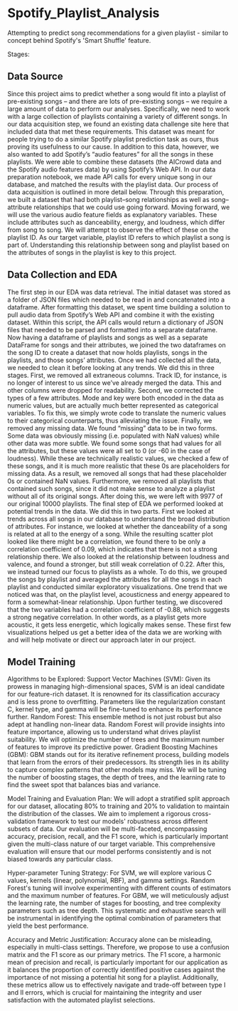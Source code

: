 # Spotify_Playlist_Analysis

Attempting to predict song recommendations for a given playlist - similar to concept behind Spotify's 'Smart Shuffle' feature. 

Stages:

## Data Source
Since this project aims to predict whether a song would fit into a playlist of pre-existing songs – and there are lots of pre-existing songs – we require a large amount of data to perform our analyses. Specifically, we need to work with a large collection of playlists containing a variety of different songs. In our data acquisition step, we found an existing data challenge site here that included data that met these requirements. This dataset was meant for people trying to do a similar Spotify playlist prediction task as ours, thus proving its usefulness to our cause. In addition to this data, however, we also wanted to add Spotify’s “audio features” for all the songs in these playlists. 
We were able to combine these datasets (the AICrowd data and the Spotify audio features data) by using Spotify’s Web API. In our data preparation notebook, we made API calls for every unique song in our database, and matched the results with the playlist data. Our process of data acquisition is outlined in more detail below. Through this preparation, we built a dataset that had both playlist–song relationships as well as song–attribute relationships that we could use going forward. Moving forward, we will use the various audio feature fields as explanatory variables. These include attributes such as danceability, energy, and loudness, which differ from song to song. We will attempt to observe the effect of these on the playlist ID. As our target variable, playlist ID refers to which playlist a song is part of. Understanding this relationship between song and playlist based on the attributes of songs in the playlist is key to this project. 

## Data Collection and EDA 
The first step in our EDA was data retrieval. The initial dataset was stored as a folder of JSON files which needed to be read in and concatenated into a dataframe. After formatting this dataset, we spent time building a solution to pull audio data from Spotify’s Web API and combine it with the existing dataset. Within this script, the API calls would return a dictionary of JSON files that needed to be parsed and formatted into a separate dataframe. Now having a dataframe of playlists and songs as well as a separate DataFrame for songs and their attributes, we joined the two dataframes on the song ID to create a dataset that now holds playlists, songs in the playlists, and those songs’ attributes. 
Once we had collected all the data, we needed to clean it before looking at any trends. We did this in three stages. First, we removed all extraneous columns. Track ID, for instance, is no longer of interest to us since we’ve already merged the data. This and other columns were dropped for readability. Second, we corrected the types of a few attributes. Mode and key were both encoded in the data as numeric values, but are actually much better represented as categorical variables. To fix this, we simply wrote code to translate the numeric values to their categorical counterparts, thus alleviating the issue. Finally, we removed any missing data. We found “missing” data to be in two forms. Some data was obviously missing (i.e. populated with NaN values) while other data was more subtle. We found some songs that had values for all the attributes, but these values were all set to 0 (or -60 in the case of loudness). While these are technically realistic values, we checked a few of these songs, and it is much more realistic that these 0s are placeholders for missing data. As a result, we removed all songs that had these placeholder 0s or contained NaN values. Furthermore, we removed all playlists that contained such songs, since it did not make sense to analyze a playlist without all of its original songs. After doing this, we were left with 9977 of our original 10000 playlists. 
The final step of EDA we performed looked at potential trends in the data. We did this in two parts. First we looked at trends across all songs in our database to understand the broad distribution of attributes. For instance, we looked at whether the danceability of a song is related at all to the energy of a song. While the resulting scatter plot looked like there might be a correlation, we found there to be only a correlation coefficient of 0.09, which indicates that there is not a strong relationship there. We also looked at the relationship between loudness and valence, and found a stronger, but still weak correlation of 0.22. After this, we instead turned our focus to playlists as a whole. To do this, we grouped the songs by playlist and averaged the attributes for all the songs in each playlist and conducted similar exploratory visualizations. One trend that we noticed was that, on the playlist level, acousticness and energy appeared to form a somewhat-linear relationship. Upon further testing, we discovered that the two variables had a correlation coefficient of -0.88, which suggests a strong negative correlation. In other words, as a playlist gets more acoustic, it gets less energetic, which logically makes sense. These first few visualizations helped us get a better idea of the data we are working with and will help motivate or direct our approach later in our project. 

## Model Training
Algorithms to be Explored: 
Support Vector Machines (SVM): Given its prowess in managing high-dimensional spaces, SVM is an ideal candidate for our feature-rich dataset. It is renowned for its classification accuracy and is less prone to overfitting. Parameters like the regularization constant C, kernel type, and gamma will be fine-tuned to enhance its performance further. Random Forest: This ensemble method is not just robust but also adept at handling non-linear data. Random Forest will provide insights into feature importance, allowing us to understand what drives playlist suitability. We will optimize the number of trees and the maximum number of features to improve its predictive power. Gradient Boosting Machines (GBM): GBM stands out for its iterative refinement process, building models that learn from the errors of their predecessors. Its strength lies in its ability to capture complex patterns that other models may miss. We will be tuning the number of boosting stages, the depth of trees, and the learning rate to find the sweet spot that balances bias and variance.

Model Training and Evaluation Plan:
We will adopt a stratified split approach for our dataset, allocating 80% to training and 20% to validation to maintain the distribution of the classes. We aim to implement a rigorous cross-validation framework to test our models' robustness across different subsets of data. Our evaluation will be multi-faceted, encompassing accuracy, precision, recall, and the F1 score, which is particularly important given the multi-class nature of our target variable. This comprehensive evaluation will ensure that our model performs consistently and is not biased towards any particular class.

Hyper-parameter Tuning Strategy:
For SVM, we will explore various C values, kernels (linear, polynomial, RBF), and gamma settings. Random Forest's tuning will involve experimenting with different counts of estimators and the maximum number of features. For GBM, we will meticulously adjust the learning rate, the number of stages for boosting, and tree complexity parameters such as tree depth.
This systematic and exhaustive search will be instrumental in identifying the optimal combination of parameters that yield the best performance.


Accuracy and Metric Justification: 
Accuracy alone can be misleading, especially in multi-class settings. Therefore, we propose to use a confusion matrix and the F1 score as our primary metrics. The F1 score, a harmonic mean of precision and recall, is particularly important for our application as it balances the proportion of correctly identified positive cases against the importance of not missing a potential hit song for a playlist. Additionally, these metrics allow us to effectively navigate and trade-off between type I and II errors, which is crucial for maintaining the integrity and user satisfaction with the automated playlist selections.
